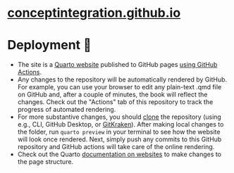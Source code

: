# [conceptintegration.github.io](https://conceptintegration.github.io)

# Deployment 🚀

- The site is a [Quarto website](https://quarto.org/docs/websites/) published to GitHub pages [using GitHub Actions](https://quarto.org/docs/publishing/github-pages.html#github-action).
- Any changes to the repository will be automatically rendered by GitHub. For example, you can use your browser to edit any plain-text .qmd file on GitHub and, after a couple of minutes, the book will reflect the changes. Check out the "Actions" tab of this repository to track the progress of automated rendering.
- For more substantive changes, you should [clone](https://docs.github.com/en/repositories/creating-and-managing-repositories/cloning-a-repository) the repository (using e.g., CLI, GitHub Desktop, or [GitKraken](https://help.gitkraken.com/gitkraken-client/open-clone-init/)). After making local changes to the folder, run `quarto preview` in your terminal to see how the website will look once rendered. Next, simply push any commits to this GitHub repository and GitHub actions will take care of the online rendering.
- Check out the Quarto [documentation on websites](https://quarto.org/docs/websites/) to make changes to the page structure.
